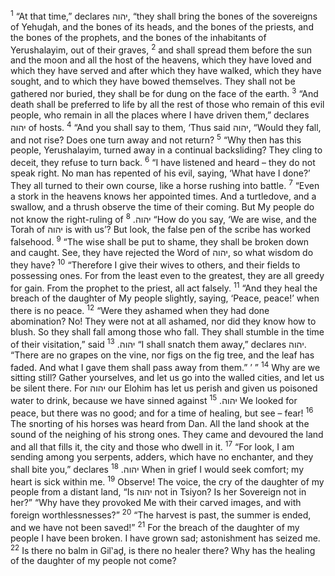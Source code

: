 <sup>1</sup> “At that time,” declares יהוה, “they shall bring the bones of the sovereigns of Yehuḏah, and the bones of its heads, and the bones of the priests, and the bones of the prophets, and the bones of the inhabitants of Yerushalayim, out of their graves,
<sup>2</sup> and shall spread them before the sun and the moon and all the host of the heavens, which they have loved and which they have served and after which they have walked, which they have sought, and to which they have bowed themselves. They shall not be gathered nor buried, they shall be for dung on the face of the earth.
<sup>3</sup> “And death shall be preferred to life by all the rest of those who remain of this evil people, who remain in all the places where I have driven them,” declares יהוה of hosts.
<sup>4</sup> “And you shall say to them, ‘Thus said יהוה, “Would they fall, and not rise? Does one turn away and not return?
<sup>5</sup> “Why then has this people, Yerushalayim, turned away in a continual backsliding? They cling to deceit, they refuse to turn back.
<sup>6</sup> “I have listened and heard – they do not speak right. No man has repented of his evil, saying, ‘What have I done?’ They all turned to their own course, like a horse rushing into battle.
<sup>7</sup> “Even a stork in the heavens knows her appointed times. And a turtledove, and a swallow, and a thrush observe the time of their coming. But My people do not know the right-ruling of יהוה.
<sup>8</sup> “How do you say, ‘We are wise, and the Torah of יהוה is with us’? But look, the false pen of the scribe has worked falsehood.
<sup>9</sup> “The wise shall be put to shame, they shall be broken down and caught. See, they have rejected the Word of יהוה, so what wisdom do they have?
<sup>10</sup> “Therefore I give their wives to others, and their fields to possessing ones. For from the least even to the greatest, they are all greedy for gain. From the prophet to the priest, all act falsely.
<sup>11</sup> “And they heal the breach of the daughter of My people slightly, saying, ‘Peace, peace!’ when there is no peace.
<sup>12</sup> “Were they ashamed when they had done abomination? No! They were not at all ashamed, nor did they know how to blush. So they shall fall among those who fall. They shall stumble in the time of their visitation,” said יהוה.
<sup>13</sup> “I shall snatch them away,” declares יהוה. “There are no grapes on the vine, nor figs on the fig tree, and the leaf has faded. And what I gave them shall pass away from them.” ’ ”
<sup>14</sup> Why are we sitting still? Gather yourselves, and let us go into the walled cities, and let us be silent there. For יהוה our Elohim has let us perish and given us poisoned water to drink, because we have sinned against יהוה.
<sup>15</sup> We looked for peace, but there was no good; and for a time of healing, but see – fear!
<sup>16</sup> The snorting of his horses was heard from Dan. All the land shook at the sound of the neighing of his strong ones. They came and devoured the land and all that fills it, the city and those who dwell in it.
<sup>17</sup> “For look, I am sending among you serpents, adders, which have no enchanter, and they shall bite you,” declares יהוה.
<sup>18</sup> When in grief I would seek comfort; my heart is sick within me.
<sup>19</sup> Observe! The voice, the cry of the daughter of my people from a distant land, “Is יהוה not in Tsiyon? Is her Sovereign not in her?” “Why have they provoked Me with their carved images, and with foreign worthlessnesses?”
<sup>20</sup> “The harvest is past, the summer is ended, and we have not been saved!”
<sup>21</sup> For the breach of the daughter of my people I have been broken. I have grown sad; astonishment has seized me.
<sup>22</sup> Is there no balm in Gil‛aḏ, is there no healer there? Why has the healing of the daughter of my people not come?
